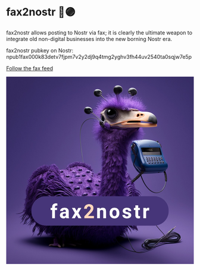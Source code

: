 # fax2nostr 📠🟣

fax2nostr allows posting to Nostr via fax; it is clearly the ultimate weapon to integrate old non-digital businesses into the new borning Nostr era.

fax2nostr pubkey on Nostr:  
npub1fax000k83detv7fjpm7v2y2dj9q4tmg2yghv3fh44uv2540ta0sqjw7e5p

[Follow the fax feed](https://snort.social/p/npub1fax000k83detv7fjpm7v2y2dj9q4tmg2yghv3fh44uv2540ta0sqjw7e5p)
  
[![Follow the fax feed](fax2nostr.jpg)](https://snort.social/p/npub1fax000k83detv7fjpm7v2y2dj9q4tmg2yghv3fh44uv2540ta0sqjw7e5p)